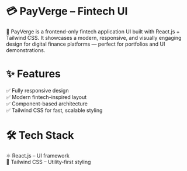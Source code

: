<h1>💳 PayVerge – Fintech UI</h1>

🚀 PayVerge is a frontend-only fintech application UI built with React.js + Tailwind CSS.
It showcases a modern, responsive, and visually engaging design for digital finance platforms — perfect for portfolios and UI demonstrations.

<h1>✨ Features</h1>

✅ Fully responsive design<br>
✅ Modern fintech-inspired layout<br>
✅ Component-based architecture<br>
✅ Tailwind CSS for fast, scalable styling<br>

<h1>🛠 Tech Stack</h1>

⚛  React.js – UI framework<br>
🎨 Tailwind CSS – Utility-first styling
